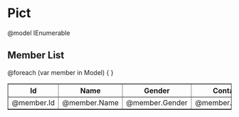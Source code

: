 # Pict


@model IEnumerable<Members>

<h2>Member List</h2>

<table id="getMembers" border="1">
    <thead>
        <tr>
            <th>Id</th>
            <th>Name</th>
            <th>Gender</th>
            <th>Contact</th>
            <th>Branch</th>
        </tr>
    </thead>
    <tbody>
        @foreach (var member in Model)
        {
            <tr>
                <td>@member.Id</td>
                <td>@member.Name</td>
                <td>@member.Gender</td>
                <td>@member.Contact</td>
                <td>@member.Branch?.BranchName</td>
            </tr>
        }
    </tbody>
</table>
